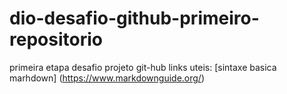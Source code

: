# dio-desafio-github-primeiro-repositorio
primeira etapa desafio projeto git-hub
links uteis: [sintaxe basica marhdown] (https://www.markdownguide.org/)
